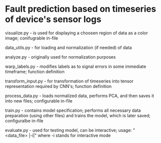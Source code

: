# Fault prediction based on timeseries of device's sensor logs

visualize.py - is used for displaying a choosen region of data as a color image; conifugrable in-file

data_utils.py - for loading and normalization (if needed) of data

analyze.py - originally used for normalization purposes

warp_labels.py - modifies labels as to signal errors in some immediate timeframe; function definition

transform_input.py - for transformation of timeseries into tensor representation required by CNN's; function definition

process_data.py - loads normalized data, performs PCA, and then saves it into new files; configurable in-file

train.py - contains model specification; performs all necessary data preparation (using other files) and trains the model, which is later saved; configuralbe in-file

evaluate.py - used for testing model, can be interactive; usage: "<model> <data_file> |-i|" where -i stands for interactive mode
